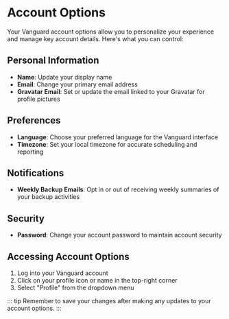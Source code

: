 # Account Options

Your Vanguard account options allow you to personalize your experience and manage key account details. Here's what you can control:

## Personal Information
- **Name**: Update your display name
- **Email**: Change your primary email address
- **Gravatar Email**: Set or update the email linked to your Gravatar for profile pictures

## Preferences
- **Language**: Choose your preferred language for the Vanguard interface
- **Timezone**: Set your local timezone for accurate scheduling and reporting

## Notifications
- **Weekly Backup Emails**: Opt in or out of receiving weekly summaries of your backup activities

## Security
- **Password**: Change your account password to maintain account security

## Accessing Account Options

1. Log into your Vanguard account
2. Click on your profile icon or name in the top-right corner
3. Select "Profile" from the dropdown menu

::: tip
Remember to save your changes after making any updates to your account options.
:::